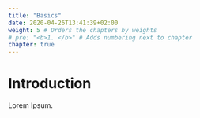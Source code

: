 ```yaml
---
title: "Basics"
date: 2020-04-26T13:41:39+02:00
weight: 5 # Orders the chapters by weights
# pre: "<b>1. </b>" # Adds numbering next to chapter
chapter: true
---
```


<!-- ### Chapter 1 -->

# Introduction

Lorem Ipsum.
